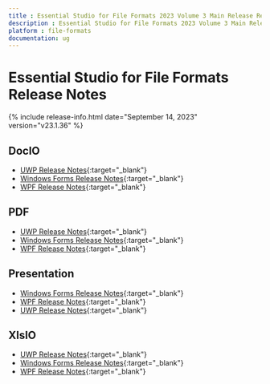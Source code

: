 ```yaml
---
title : Essential Studio for File Formats 2023 Volume 3 Main Release Release Notes  
description : Essential Studio for File Formats 2023 Volume 3 Main Release Release Notes  
platform : file-formats
documentation: ug
---
```


# Essential Studio for File Formats  Release Notes  

{% include release-info.html date="September 14, 2023" version="v23.1.36" %} 

## DocIO

* [UWP Release Notes](/uwp/release-notes/v23.1.36#docio){:target="_blank"}
* [Windows Forms Release Notes](/windowsforms/release-notes/v23.1.36#docio){:target="_blank"}
* [WPF Release Notes](/wpf/release-notes/v23.1.36#docio){:target="_blank"}


## PDF

* [UWP Release Notes](/uwp/release-notes/v23.1.36#pdf){:target="_blank"}
* [Windows Forms Release Notes](/windowsforms/release-notes/v23.1.36#pdf){:target="_blank"}
* [WPF Release Notes](/wpf/release-notes/v23.1.36#pdf){:target="_blank"}


## Presentation

* [Windows Forms Release Notes](/windowsforms/release-notes/v23.1.36#presentation){:target="_blank"}
* [WPF Release Notes](/wpf/release-notes/v23.1.36#presentation){:target="_blank"}
* [UWP Release Notes](/uwp/release-notes/v23.1.36#presentation){:target="_blank"}


## XlsIO

* [UWP Release Notes](/uwp/release-notes/v23.1.36#xlsio){:target="_blank"}
* [Windows Forms Release Notes](/windowsforms/release-notes/v23.1.36#xlsio){:target="_blank"}
* [WPF Release Notes](/wpf/release-notes/v23.1.36#xlsio){:target="_blank"}